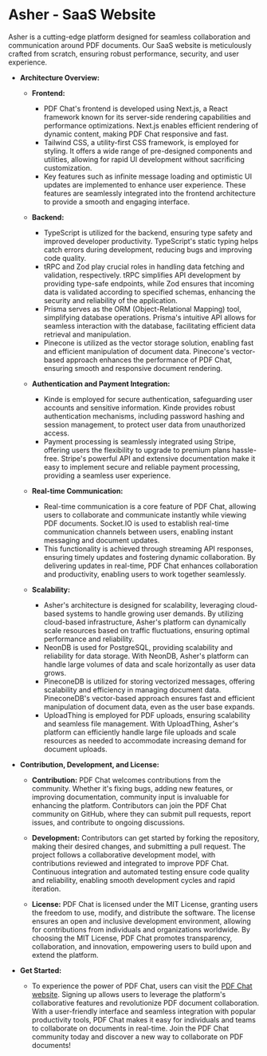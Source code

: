 # Asher - SaaS Website

Asher is a cutting-edge platform designed for seamless collaboration and communication around PDF documents. Our SaaS website is meticulously crafted from scratch, ensuring robust performance, security, and user experience.



- **Architecture Overview:**
  
  - **Frontend:**
    - PDF Chat's frontend is developed using Next.js, a React framework known for its server-side rendering capabilities and performance optimizations. Next.js enables efficient rendering of dynamic content, making PDF Chat responsive and fast.
    - Tailwind CSS, a utility-first CSS framework, is employed for styling. It offers a wide range of pre-designed components and utilities, allowing for rapid UI development without sacrificing customization.
    - Key features such as infinite message loading and optimistic UI updates are implemented to enhance user experience. These features are seamlessly integrated into the frontend architecture to provide a smooth and engaging interface.
      
  - **Backend:**
    - TypeScript is utilized for the backend, ensuring type safety and improved developer productivity. TypeScript's static typing helps catch errors during development, reducing bugs and improving code quality.
    - tRPC and Zod play crucial roles in handling data fetching and validation, respectively. tRPC simplifies API development by providing type-safe endpoints, while Zod ensures that incoming data is validated according to specified schemas, enhancing the security and reliability of the application.
    - Prisma serves as the ORM (Object-Relational Mapping) tool, simplifying database operations. Prisma's intuitive API allows for seamless interaction with the database, facilitating efficient data retrieval and manipulation.
    - Pinecone is utilized as the vector storage solution, enabling fast and efficient manipulation of document data. Pinecone's vector-based approach enhances the performance of PDF Chat, ensuring smooth and responsive document rendering.
  - **Authentication and Payment Integration:**
    
    - Kinde is employed for secure authentication, safeguarding user accounts and sensitive information. Kinde provides robust authentication mechanisms, including password hashing and session management, to protect user data from unauthorized access.
    - Payment processing is seamlessly integrated using Stripe, offering users the flexibility to upgrade to premium plans hassle-free. Stripe's powerful API and extensive documentation make it easy to implement secure and reliable payment processing, providing a seamless user experience.
  - **Real-time Communication:**
    
    - Real-time communication is a core feature of PDF Chat, allowing users to collaborate and communicate instantly while viewing PDF documents. Socket.IO is used to establish real-time communication channels between users, enabling instant messaging and document updates.
    - This functionality is achieved through streaming API responses, ensuring timely updates and fostering dynamic collaboration. By delivering updates in real-time, PDF Chat enhances collaboration and productivity, enabling users to work together seamlessly.

  - **Scalability:**
    - Asher's architecture is designed for scalability, leveraging cloud-based systems to handle growing user demands. By utilizing cloud-based infrastructure, Asher's platform can dynamically scale resources based on traffic fluctuations, ensuring optimal performance and reliability.
    - NeonDB is used for PostgreSQL, providing scalability and reliability for data storage. With NeonDB, Asher's platform can handle large volumes of data and scale horizontally as user data grows.
    - PineconeDB is utilized for storing vectorized messages, offering scalability and efficiency in managing document data. PineconeDB's vector-based approach ensures fast and efficient manipulation of document data, even as the user base expands.
    - UploadThing is employed for PDF uploads, ensuring scalability and seamless file management. With UploadThing, Asher's platform can efficiently handle large file uploads and scale resources as needed to accommodate increasing demand for document uploads.



- **Contribution, Development, and License:**
  
  - **Contribution:** PDF Chat welcomes contributions from the community. Whether it's fixing bugs, adding new features, or improving documentation, community input is invaluable for enhancing the platform. Contributors can join the PDF Chat community on GitHub, where they can submit pull requests, report issues, and contribute to ongoing discussions.
    
  - **Development:** Contributors can get started by forking the repository, making their desired changes, and submitting a pull request. The project follows a collaborative development model, with contributions reviewed and integrated to improve PDF Chat. Continuous integration and automated testing ensure code quality and reliability, enabling smooth development cycles and rapid iteration.
    
  - **License:** PDF Chat is licensed under the MIT License, granting users the freedom to use, modify, and distribute the software. The license ensures an open and inclusive development environment, allowing for contributions from individuals and organizations worldwide. By choosing the MIT License, PDF Chat promotes transparency, collaboration, and innovation, empowering users to build upon and extend the platform.




- **Get Started:**
  
  - To experience the power of PDF Chat, users can visit the [PDF Chat website](https://asher-ecru.vercel.app). Signing up allows users to leverage the platform's collaborative features and revolutionize PDF document collaboration. With a user-friendly interface and seamless integration with popular productivity tools, PDF Chat makes it easy for individuals and teams to collaborate on documents in real-time. Join the PDF Chat community today and discover a new way to collaborate on PDF documents!




